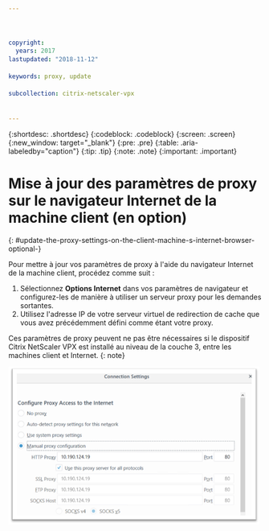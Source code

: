 ```yaml
---



copyright:
  years: 2017
lastupdated: "2018-11-12"

keywords: proxy, update

subcollection: citrix-netscaler-vpx


---
```


{:shortdesc: .shortdesc}
{:codeblock: .codeblock}
{:screen: .screen}
{:new_window: target="_blank"}
{:pre: .pre}
{:table: .aria-labeledby="caption"}
{:tip: .tip}
{:note: .note}
{:important: .important}

# Mise à jour des paramètres de proxy sur le navigateur Internet de la machine client (en option)
{: #update-the-proxy-settings-on-the-client-machine-s-internet-browser-optional-}

Pour mettre à jour vos paramètres de proxy à l'aide du navigateur Internet de la machine client, procédez comme suit :

1. Sélectionnez **Options Internet** dans vos paramètres de navigateur et configurez-les de manière à utiliser un serveur proxy pour les demandes sortantes.
2. Utilisez l'adresse IP de votre serveur virtuel de redirection de cache que vous avez précédemment défini comme étant votre proxy.

Ces paramètres de proxy peuvent ne pas être nécessaires si le dispositif Citrix NetScaler VPX est installé au niveau de la couche 3, entre les machines client et Internet.
{: note}

<img src="images/fp17.png" alt="dessin" style="width: 500px;"/>
